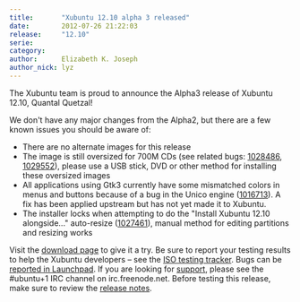 ```yaml
---
title:       "Xubuntu 12.10 alpha 3 released"
date:        2012-07-26 21:22:03
release:     "12.10"
serie:       
category:    
author:      Elizabeth K. Joseph
author_nick: lyz
---
```


The Xubuntu team is proud to announce the Alpha3 release of Xubuntu 12.10, Quantal Quetzal!

We don't have any major changes from the Alpha2, but there are a few known issues you should be aware of:

- There are no alternate images for this release
- The image is still oversized for 700M CDs (see related bugs: [1028486](https://bugs.launchpad.net/bugs/1028486), [1029552](https://bugs.launchpad.net/bugs/1029552)), please use a USB stick, DVD or other method for installing these oversized images
- All applications using Gtk3 currently have some mismatched colors in menus and buttons because of a bug in the Unico engine ([1016713](https://bugs.launchpad.net/bugs/1016713)). A fix has been applied upstream but has not yet made it to Xubuntu.
- The installer locks when attempting to do the "Install Xubuntu 12.10 alongside..." auto-resize ([1027461](https://bugs.launchpad.net/bugs/1027461)), manual method for editing partitions and resizing works

Visit the [download page](http://cdimage.ubuntu.com/xubuntu/releases/12.10/alpha-3/) to give it a try. Be sure to report your testing results to help the Xubuntu developers – see the [ISO testing tracker](http://iso.qa.ubuntu.com/qatracker/build/xubuntu/all). Bugs can be [reported in Launchpad](https://launchpad.net/ubuntu/+filebug/). If you are looking for [support](http://xubuntu.org/help), please see the #ubuntu+1 IRC channel on irc.freenode.net. Before testing this release, make sure to review the [release notes](https://wiki.ubuntu.com/QuantalQuetzal/TechnicalOverview/Alpha3).
